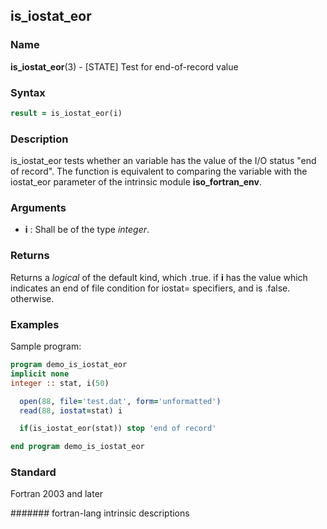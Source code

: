 ## is\_iostat\_eor
### __Name__

__is\_iostat\_eor__(3) - \[STATE\] Test for end-of-record value


### __Syntax__
```fortran
result = is_iostat_eor(i)
```
### __Description__

is\_iostat\_eor tests whether an variable has the value of the I/O
status "end of record". The function is equivalent to comparing the
variable with the iostat\_eor parameter of the intrinsic module
__iso\_fortran\_env__.

### __Arguments__

  - __i__
    : Shall be of the type _integer_.

### __Returns__

Returns a _logical_ of the default kind, which .true. if __i__ has the value
which indicates an end of file condition for iostat= specifiers, and is
.false. otherwise.

### __Examples__

Sample program:

```fortran
program demo_is_iostat_eor
implicit none
integer :: stat, i(50)

  open(88, file='test.dat', form='unformatted')
  read(88, iostat=stat) i

  if(is_iostat_eor(stat)) stop 'end of record'

end program demo_is_iostat_eor
```

### __Standard__

Fortran 2003 and later

####### fortran-lang intrinsic descriptions
